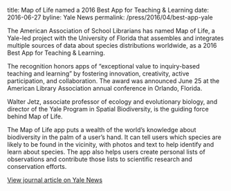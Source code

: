title: Map of Life named a 2016 Best App for Teaching & Learning
date: 2016-06-27
byline: Yale News
permalink: /press/2016/04/best-app-yale


The American Association of School Librarians has named Map of Life, a Yale-led project with the University of Florida that assembles and integrates multiple sources of data about species distributions worldwide, as a 2016 Best App for Teaching & Learning.

The recognition honors apps of “exceptional value to inquiry-based teaching and learning” by fostering innovation, creativity, active participation, and collaboration. The award was announced June 25 at the American Library Association annual conference in Orlando, Florida.

Walter Jetz, associate professor of ecology and evolutionary biology, and director of the Yale Program in Spatial Biodiversity, is the guiding force behind Map of Life.

The Map of Life app puts a wealth of the world’s knowledge about biodiversity in the palm of a user’s hand. It can tell users which species are likely to be found in the vicinity, with photos and text to help identify and learn about species. The app also helps users create personal lists of observations and contribute those lists to scientific research and conservation efforts.

[View journal article on Yale News](http://news.yale.edu/map-life-named-2016-best-app-teaching-learning)
